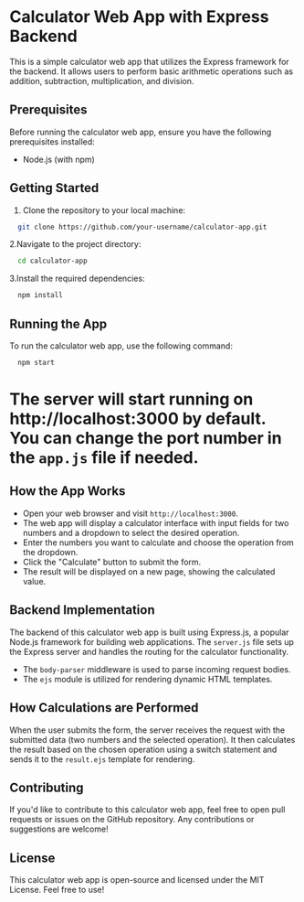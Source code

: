 # Calculator Web App with Express Backend

This is a simple calculator web app that utilizes the Express framework for the backend. It allows users to perform basic arithmetic operations such as addition, subtraction, multiplication, and division.

## Prerequisites

Before running the calculator web app, ensure you have the following prerequisites installed:

- Node.js (with npm)

## Getting Started

1. Clone the repository to your local machine:
 ```bash
   git clone https://github.com/your-username/calculator-app.git
```
2.Navigate to the project directory:
```bash
  cd calculator-app
```
3.Install the required dependencies:
```bash
  npm install
```
## Running the App
To run the calculator web app, use the following command:
```bash
  npm start
```
# The server will start running on http://localhost:3000 by default. You can change the port number in the `app.js` file if needed.

## How the App Works
- Open your web browser and visit `http://localhost:3000`.
- The web app will display a calculator interface with input fields for two numbers and a dropdown to select the desired operation.
- Enter the numbers you want to calculate and choose the operation from the dropdown.
- Click the "Calculate" button to submit the form.
- The result will be displayed on a new page, showing the calculated value.

## Backend Implementation
The backend of this calculator web app is built using Express.js, a popular Node.js framework for building web applications. The `server.js` file sets up the Express server and handles the routing for the calculator functionality.

- The `body-parser` middleware is used to parse incoming request bodies.
- The `ejs` module is utilized for rendering dynamic HTML templates.

## How Calculations are Performed
When the user submits the form, the server receives the request with the submitted data (two numbers and the selected operation). It then calculates the result based on the chosen operation using a switch statement and sends it to the `result.ejs` template for rendering.

## Contributing
If you'd like to contribute to this calculator web app, feel free to open pull requests or issues on the GitHub repository. Any contributions or suggestions are welcome!

## License
This calculator web app is open-source and licensed under the MIT License. Feel free to use!
